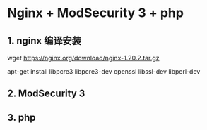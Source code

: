 # Nginx + ModSecurity 3 + php

## 1. nginx 编译安装

wget https://nginx.org/download/nginx-1.20.2.tar.gz

apt-get install libpcre3 libpcre3-dev openssl libssl-dev libperl-dev


## 2. ModSecurity 3



## 3. php
